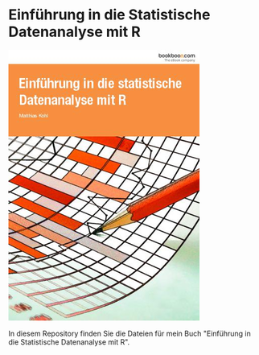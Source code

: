 # Einführung in die Statistische Datenanalyse mit R

![Buchcover](cover.jpg)

In diesem Repository finden Sie die Dateien für mein Buch "Einführung in die Statistische Datenanalyse mit R".
